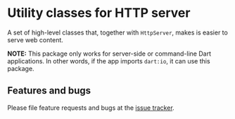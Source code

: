 # Utility classes for HTTP server

A set of high-level classes that, together with
`HttpServer`, makes is easier to serve web content.

**NOTE:** This package only works for server-side or command-line Dart
applications. In other words, if the app imports `dart:io`, it can use this
package.

## Features and bugs

Please file feature requests and bugs at the [issue tracker][tracker].

[tracker]: https://github.com/dart-lang/http_server/issues
